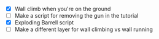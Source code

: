 - [x] Wall climb when you're on the ground
- [ ] Make a script for removing the gun in the tutorial
- [x] Exploding Barrell script
- [ ] Make a different layer for wall climbing vs wall running
